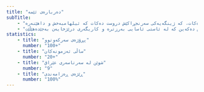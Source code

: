 ```yaml
---
title: "دەربارەی ئێمە"
subTitle:
    - "لە ساڵی ٢٠٠٤ دامەزراوین، ئێمە دیزاینی شوێنەکان دەگۆڕین بۆ ئەزموونی نائاسایی کە ڕۆحی مرۆڤ تێیدا ئارامدەبێتەوە. شێوازی تایبەتی ئێمە بە شێوەیەکی ڕێکوپێک وردبینی ئەندازیاری لەگەڵ هونەری دیزاینی ناوخۆیی تێکەڵ دەکات، کە ژینگەیەکی سەرنجڕاکێش دروست دەکات کە ئیلهامبەخش و داهێنەرە."
    - "بۆ هەر پڕۆژەیەک، تیمی ئەندازیار و دیزاینەرەکانمان بە نزیکی لەگەڵ کریارەکان کار دەکەن بۆ گۆڕینی خواستەکانیان بۆ ڕاستی. ئێمە شوێنێک دروست دەکەین کە کارایی و داهێنان و جوانی هونەری تێکەڵ دەکات، ژینگەیەک پێشکەش دەکەین کە لە ئاستی ئاسایی بەرزترە و کاریگەری درێژخایەن بەجێدەهێڵێت."
statistics:
    - title: "پڕۆژەی سەرکەوتوو"
      number: "100+"
    - title: "ساڵی ئەزمونەکان"
      number: "20+"
    - title: "شوێن لە سەرتاسەری عێراق"
      number: "9"
    - title: "ڕێژەی ڕەزامەندی"
      number: "100%"
---
```

